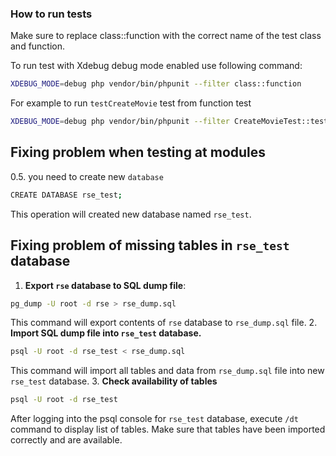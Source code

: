 ### How to run tests
Make sure to replace class::function with the correct name of the test class and function.

To run test with Xdebug debug mode enabled use following command:
```bash
XDEBUG_MODE=debug php vendor/bin/phpunit --filter class::function
```
For example to run `testCreateMovie` test from function test
```bash
XDEBUG_MODE=debug php vendor/bin/phpunit --filter CreateMovieTest::testCreateMovie
```

## Fixing problem when testing at modules
 0.5. you need to create new `database`
```bash
CREATE DATABASE rse_test;
```
This operation will created new database named `rse_test`.

## Fixing problem of missing tables in `rse_test` database
1. **Export `rse` database to SQL dump file**:
```bash
pg_dump -U root -d rse > rse_dump.sql
```
This command will export contents of `rse` database to `rse_dump.sql` file.
2. **Import SQL dump file into `rse_test` database.**
```bash
psql -U root -d rse_test < rse_dump.sql
```
This command will import all tables and data from `rse_dump.sql` file into new `rse_test` database.
3. **Check availability of tables**
```bash
psql -U root -d rse_test
```
After logging into the psql console for `rse_test` database, execute `/dt` command to display list of tables.
Make sure that tables have been imported correctly and are available.